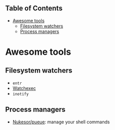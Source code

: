 <!-- START doctoc generated TOC please keep comment here to allow auto update -->
<!-- DON'T EDIT THIS SECTION, INSTEAD RE-RUN doctoc TO UPDATE -->
## Table of Contents

- [Awesome tools](#awesome-tools)
  - [Filesystem watchers](#filesystem-watchers)
  - [Process managers](#process-managers)

<!-- END doctoc generated TOC please keep comment here to allow auto update -->

# Awesome tools

## Filesystem watchers

- `entr`
- [Watchexec](https://watchexec.github.io/)
- `inotify`

## Process managers

- [Nukesor/pueue](https://github.com/nukesor/pueue): manage your shell commands
